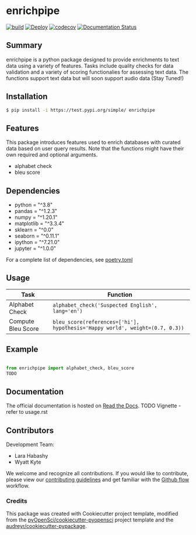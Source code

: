 # enrichpipe 

[![build](https://github.com/lara-imrsv/enrichpipe/actions/workflows/build.yml/badge.svg)](https://github.com/lara-imrsv/enrichpipe/actions/workflows/build.yml)
[![Deploy](https://github.com/lara-imrsv/enrichpipe/actions/workflows/deploy.yml/badge.svg)](https://github.com/lara-imrsv/enrichpipe/actions/workflows/deploy.yml)
[![codecov](https://codecov.io/gh/lara-imrsv/enrichpipe/branch/main/graph/badge.svg?token=3KW44NKWAS)](https://codecov.io/gh/lara-imrsv/enrichpipe) 
[![Documentation Status](https://readthedocs.org/projects/enrichpipe/badge/?version=latest)](https://enrichpipe.readthedocs.io/en/stable/)

## Summary

enrichpipe is a python package designed to provide enrichments to text data using a variety of features. Tasks include quality checks for data validation and a variety of scoring functionalies for assessing text data. The functions support text data but will soon support audio data (Stay Tuned!) 

## Installation

```bash
$ pip install -i https://test.pypi.org/simple/ enrichpipe
```

## Features

This package introduces features used to enrich databases with curated data based on user query results. Note that the functions might have their own required and optional arguments.

- alphabet check
- bleu score

## Dependencies

- python = "^3.8"
- pandas = "^1.2.3"
- numpy = "^1.20.1"
- matplotlib = "^3.3.4"
- sklearn = "^0.0"
- seaborn = "^0.11.1"
- ipython = "^7.21.0"    
- jupyter = "^1.0.0"

For a complete list of dependencies, see [poetry.toml](https://github.com/lara-imrsv/enrichpipe/blob/main/poetry.lock)

## Usage

| Task | Function  |
|------------|-----|
| Alphabet Check| `alphabet_check('Suspected English', lang='en')`|
| Compute Bleu Score| `bleu_score(references=['hi'], hypothesis='Happy world', weight=(0.7, 0.3))`|


## Example

```Python

from enrichpipe import alphabet_check, bleu_score
TODO 

```

## Documentation

The official documentation is hosted on [Read the Docs](https://enrichpipe.readthedocs.io/en/latest/?badge=latest).
TODO Vignette - refer to usage.rst

## Contributors

Development Team:

- Lara Habashy
- Wyatt Kyte

We welcome and recognize all contributions. If you would like to contribute, please view our [contributing guidelines](https://github.com/lara-imrsv/enrichpipe/blob/main/CONTRIBUTING.rst) and get familiar with the [Github flow](https://blog.programster.org/git-workflows) workflow.

### Credits

This package was created with Cookiecutter project template, modified from the [pyOpenSci/cookiecutter-pyopensci](https://github.com/pyOpenSci/cookiecutter-pyopensci) project template and the [audreyr/cookiecutter-pypackage](https://github.com/audreyr/cookiecutter-pypackage).
